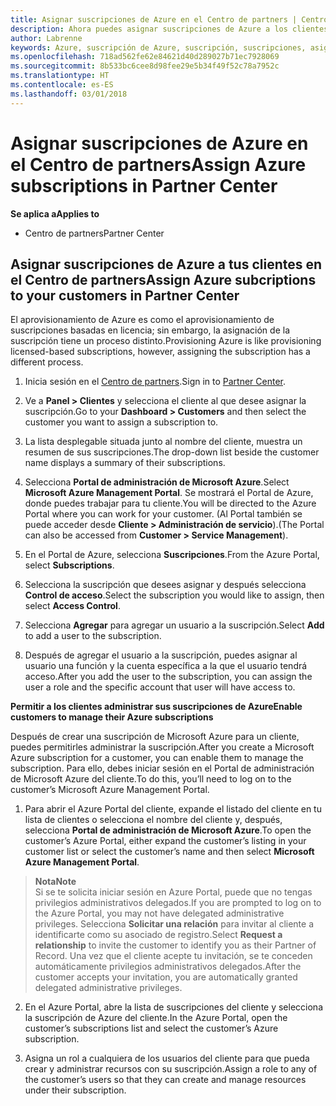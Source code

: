 ```yaml
---
title: Asignar suscripciones de Azure en el Centro de partners | Centro de partners
description: Ahora puedes asignar suscripciones de Azure a los clientes en el Centro de partners. También puedes permitirles que administren las suscripciones por sí mismos.
author: Labrenne
keywords: Azure, suscripción de Azure, suscripción, suscripciones, asignar suscripción, administrar suscripción de azure
ms.openlocfilehash: 718ad562fe62e84621d40d289027b71ec7928069
ms.sourcegitcommit: 8b533bc6cee8d98fee29e5b34f49f52c78a7952c
ms.translationtype: HT
ms.contentlocale: es-ES
ms.lasthandoff: 03/01/2018
---
```

# <a name="assign-azure-subscriptions-in-partner-center"></a><span data-ttu-id="f782b-104">Asignar suscripciones de Azure en el Centro de partners</span><span class="sxs-lookup"><span data-stu-id="f782b-104">Assign Azure subscriptions in Partner Center</span></span>

**<span data-ttu-id="f782b-105">Se aplica a</span><span class="sxs-lookup"><span data-stu-id="f782b-105">Applies to</span></span>**

-  <span data-ttu-id="f782b-106">Centro de partners</span><span class="sxs-lookup"><span data-stu-id="f782b-106">Partner Center</span></span>
 
## <a name="assign-azure-subcriptions-to-your-customers-in-partner-center"></a><span data-ttu-id="f782b-107">Asignar suscripciones de Azure a tus clientes en el Centro de partners</span><span class="sxs-lookup"><span data-stu-id="f782b-107">Assign Azure subcriptions to your customers in Partner Center</span></span>

<span data-ttu-id="f782b-108">El aprovisionamiento de Azure es como el aprovisionamiento de suscripciones basadas en licencia; sin embargo, la asignación de la suscripción tiene un proceso distinto.</span><span class="sxs-lookup"><span data-stu-id="f782b-108">Provisioning Azure is like provisioning licensed-based subscriptions, however, assigning the subscription has a different process.</span></span>
 
1. <span data-ttu-id="f782b-109">Inicia sesión en el [Centro de partners](https://na01.safelinks.protection.outlook.com/?url=https%3A%2F%2Fpartnercenter.microsoft.com%2F&data=02%7C01%7Cv-keimag%40microsoft.com%7C6f107d2337fa483b078e08d4efba2d13%7C72f988bf86f141af91ab2d7cd011db47%7C1%7C0%7C636397030307982666&sdata=jViWaoT04hVO10MpiduZoNV95Iv%2B4RX3wpVd028RHSU%3D&reserved=0).</span><span class="sxs-lookup"><span data-stu-id="f782b-109">Sign in to [Partner Center](https://na01.safelinks.protection.outlook.com/?url=https%3A%2F%2Fpartnercenter.microsoft.com%2F&data=02%7C01%7Cv-keimag%40microsoft.com%7C6f107d2337fa483b078e08d4efba2d13%7C72f988bf86f141af91ab2d7cd011db47%7C1%7C0%7C636397030307982666&sdata=jViWaoT04hVO10MpiduZoNV95Iv%2B4RX3wpVd028RHSU%3D&reserved=0).</span></span>

2. <span data-ttu-id="f782b-110">Ve a **Panel > Clientes** y selecciona el cliente al que desee asignar la suscripción.</span><span class="sxs-lookup"><span data-stu-id="f782b-110">Go to your **Dashboard > Customers** and then select the customer you want to assign a subscription to.</span></span>

3. <span data-ttu-id="f782b-111">La lista desplegable situada junto al nombre del cliente, muestra un resumen de sus suscripciones.</span><span class="sxs-lookup"><span data-stu-id="f782b-111">The drop-down list beside the customer name displays a summary of their subscriptions.</span></span>

4. <span data-ttu-id="f782b-112">Selecciona **Portal de administración de Microsoft Azure**.</span><span class="sxs-lookup"><span data-stu-id="f782b-112">Select **Microsoft Azure Management Portal**.</span></span> <span data-ttu-id="f782b-113">Se mostrará el Portal de Azure, donde puedes trabajar para tu cliente.</span><span class="sxs-lookup"><span data-stu-id="f782b-113">You will be directed to the Azure Portal where you can work for your customer.</span></span> <span data-ttu-id="f782b-114">(Al Portal también se puede acceder desde **Cliente > Administración de servicio**).</span><span class="sxs-lookup"><span data-stu-id="f782b-114">(The Portal can also be accessed from **Customer > Service Management**).</span></span>

5. <span data-ttu-id="f782b-115">En el Portal de Azure, selecciona **Suscripciones**.</span><span class="sxs-lookup"><span data-stu-id="f782b-115">From the Azure Portal, select **Subscriptions**.</span></span>

6. <span data-ttu-id="f782b-116">Selecciona la suscripción que desees asignar y después selecciona **Control de acceso**.</span><span class="sxs-lookup"><span data-stu-id="f782b-116">Select the subscription you would like to assign, then select **Access Control**.</span></span>

7. <span data-ttu-id="f782b-117">Selecciona **Agregar** para agregar un usuario a la suscripción.</span><span class="sxs-lookup"><span data-stu-id="f782b-117">Select **Add** to add a user to the subscription.</span></span> 

8. <span data-ttu-id="f782b-118">Después de agregar el usuario a la suscripción, puedes asignar al usuario una función y la cuenta específica a la que el usuario tendrá acceso.</span><span class="sxs-lookup"><span data-stu-id="f782b-118">After you add the user to the subscription, you can assign the user a role and the specific account that user will have access to.</span></span> 

**<span data-ttu-id="f782b-119">Permitir a los clientes administrar sus suscripciones de Azure</span><span class="sxs-lookup"><span data-stu-id="f782b-119">Enable customers to manage their Azure subscriptions</span></span>**

<span data-ttu-id="f782b-120">Después de crear una suscripción de Microsoft Azure para un cliente, puedes permitirles administrar la suscripción.</span><span class="sxs-lookup"><span data-stu-id="f782b-120">After you create a Microsoft Azure subscription for a customer, you can enable them to manage the subscription.</span></span> <span data-ttu-id="f782b-121">Para ello, debes iniciar sesión en el Portal de administración de Microsoft Azure del cliente.</span><span class="sxs-lookup"><span data-stu-id="f782b-121">To do this, you’ll need to log on to the customer’s Microsoft Azure Management Portal.</span></span> 

1.  <span data-ttu-id="f782b-122">Para abrir el Azure Portal del cliente, expande el listado del cliente en tu lista de clientes o selecciona el nombre del cliente y, después, selecciona **Portal de administración de Microsoft Azure**.</span><span class="sxs-lookup"><span data-stu-id="f782b-122">To open the customer’s Azure Portal, either expand the customer’s listing in your customer list or select the customer’s name and then select **Microsoft Azure Management Portal**.</span></span>
    
 >**<span data-ttu-id="f782b-123">Nota</span><span class="sxs-lookup"><span data-stu-id="f782b-123">Note</span></span>** <br> <span data-ttu-id="f782b-124">Si se te solicita iniciar sesión en Azure Portal, puede que no tengas privilegios administrativos delegados.</span><span class="sxs-lookup"><span data-stu-id="f782b-124">If you are prompted to log on to the Azure Portal, you may not have delegated administrative privileges.</span></span> <span data-ttu-id="f782b-125">Selecciona **Solicitar una relación** para invitar al cliente a identificarte como su asociado de registro.</span><span class="sxs-lookup"><span data-stu-id="f782b-125">Select **Request a relationship** to invite the customer to identify you as their Partner of Record.</span></span> <span data-ttu-id="f782b-126">Una vez que el cliente acepte tu invitación, se te conceden automáticamente privilegios administrativos delegados.</span><span class="sxs-lookup"><span data-stu-id="f782b-126">After the customer accepts your invitation, you are automatically granted delegated administrative privileges.</span></span> 

2.  <span data-ttu-id="f782b-127">En el Azure Portal, abre la lista de suscripciones del cliente y selecciona la suscripción de Azure del cliente.</span><span class="sxs-lookup"><span data-stu-id="f782b-127">In the Azure Portal, open the customer’s subscriptions list and select the customer’s Azure subscription.</span></span>

3.  <span data-ttu-id="f782b-128">Asigna un rol a cualquiera de los usuarios del cliente para que pueda crear y administrar recursos con su suscripción.</span><span class="sxs-lookup"><span data-stu-id="f782b-128">Assign a role to any of the customer’s users so that they can create and manage resources under their subscription.</span></span>


